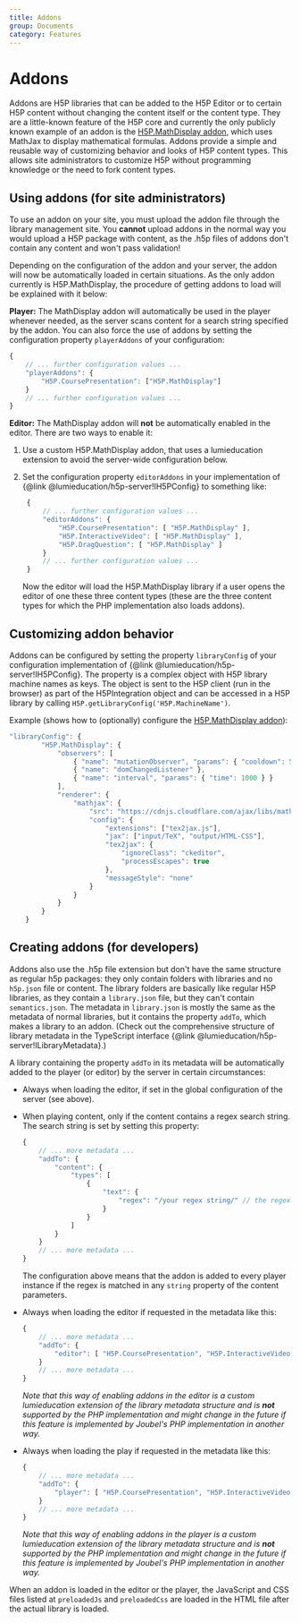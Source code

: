 ```yaml
---
title: Addons
group: Documents
category: Features
---
```

# Addons

Addons are H5P libraries that can be added to the H5P Editor or to certain H5P
content without changing the content itself or the content type. They are a
little-known feature of the H5P core and currently the only publicly known
example of an addon is the [H5P.MathDisplay
addon](https://h5p.org/mathematical-expressions), which uses MathJax to display
mathematical formulas. Addons provide a simple and reusable way of customizing
behavior and looks of H5P content types. This allows site administrators to
customize H5P without programming knowledge or the need to fork content types.

## Using addons (for site administrators)

To use an addon on your site, you must upload the addon file through the library
management site. You **cannot** upload addons in the normal way you would upload
a H5P package with content, as the .h5p files of addons don't contain any
content and won't pass validation!

Depending on the configuration of the addon and your server, the addon will now
be automatically loaded in certain situations. As the only addon currently is
H5P.MathDisplay, the procedure of getting addons to load will be explained with
it below:

**Player:** The MathDisplay addon will automatically be used in the player
whenever needed, as the server scans content for a search string specified by
the addon. You can also force the use of addons by setting the configuration
property `playerAddons` of your configuration:

```javascript
{
    // ... further configuration values ...
    "playerAddons": {
        "H5P.CoursePresentation": ["H5P.MathDisplay"]
    }
    // ... further configuration values ...
}
```

**Editor:** The MathDisplay addon will **not** be automatically enabled in the
editor. There are two ways to enable it:

1. Use a custom H5P.MathDisplay addon, that uses a lumieducation extension to
   avoid the server-wide configuration below.

2. Set the configuration property `editorAddons` in your implementation of
   {@link @lumieducation/h5p-server!IH5PConfig} to something like:

   ```javascript
    {
        // ... further configuration values ...
        "editorAddons": {
            "H5P.CoursePresentation": [ "H5P.MathDisplay" ],
            "H5P.InteractiveVideo": [ "H5P.MathDisplay" ],
            "H5P.DragQuestion": [ "H5P.MathDisplay" ]
        }
        // ... further configuration values ...
    }
   ```

   Now the editor will load the H5P.MathDisplay library if a user opens the
   editor of one these three content types (these are the three content types
   for which the PHP implementation also loads addons).

## Customizing addon behavior

Addons can be configured by setting the property `libraryConfig` of your
configuration implementation of {@link @lumieducation/h5p-server!IH5PConfig}.
The property is a complex object with H5P library machine names as keys. The
object is sent to the H5P client (run in the browser) as part of the
H5PIntegration object and can be accessed in a H5P library by calling
`H5P.getLibraryConfig('H5P.MachineName')`.

Example (shows how to (optionally) configure the [H5P.MathDisplay
addon](https://h5p.org/mathematical-expressions)):

```javascript
"libraryConfig": {
        "H5P.MathDisplay": {
            "observers": [
                { "name": "mutationObserver", "params": { "cooldown": 500 } },
                { "name": "domChangedListener" },
                { "name": "interval", "params": { "time": 1000 } }
            ],
            "renderer": {
                "mathjax": {
                    "src": "https://cdnjs.cloudflare.com/ajax/libs/mathjax/2.7.5/MathJax.js",
                    "config": {
                        "extensions": ["tex2jax.js"],
                        "jax": ["input/TeX", "output/HTML-CSS"],
                        "tex2jax": {
                            "ignoreClass": "ckeditor",
                            "processEscapes": true
                        },
                        "messageStyle": "none"
                    }
                }
            }
        }
    }
```

## Creating addons (for developers)

Addons also use the .h5p file extension but don't have the same structure as
regular h5p packages: they only contain folders with libraries and no `h5p.json`
file or content. The library folders are basically like regular H5P libraries,
as they contain a `library.json` file, but they can't contain `semantics.json`.
The metadata in `library.json` is mostly the same as the metadata of normal
libraries, but it contains the property `addTo`, which makes a library to an
addon. (Check out the comprehensive structure of library metadata in the
TypeScript interface {@link @lumieducation/h5p-server!ILibraryMetadata}.)

A library containing the property `addTo` in its metadata will be automatically
added to the player (or editor) by the server in certain circumstances:

* Always when loading the editor, if set in the global configuration of the
  server (see above).

* When playing content, only if the content contains a regex search string. The
  search string is set by setting this property:

  ```javascript
  {
      // ... more metadata ...
      "addTo": {
          "content": {
              "types": [
                  {
                      "text": {
                          "regex": "/your regex string/" // the regex string must start and end with a slash!
                      }
                  }
              ]
          }
      }
      // ... more metadata ...
  }
  ```

  The configuration above means that the addon is added to every player instance
  if the regex is matched in any `string` property of the content parameters.

* Always when loading the editor if requested in the metadata like this:

  ```javascript
  {
      // ... more metadata ...
      "addTo": {
          "editor": [ "H5P.CoursePresentation", "H5P.InteractiveVideo" ]
      }
      // ... more metadata ...
  }
  ```

  _Note that this way of enabling addons in the editor is a custom lumieducation
  extension of the library metadata structure and is **not** supported by the
  PHP implementation and might change in the future if this feature is
  implemented by Joubel's PHP implementation in another way._

* Always when loading the play if requested in the metadata like this:

  ```javascript
  {
      // ... more metadata ...
      "addTo": {
          "player": [ "H5P.CoursePresentation", "H5P.InteractiveVideo" ]
      }
      // ... more metadata ...
  }
  ```

  _Note that this way of enabling addons in the player is a custom lumieducation
  extension of the library metadata structure and is **not** supported by the
  PHP implementation and might change in the future if this feature is
  implemented by Joubel's PHP implementation in another way._

When an addon is loaded in the editor or the player, the JavaScript and CSS
files listed at `preloadedJs` and `preloadedCss` are loaded in the HTML file
after the actual library is loaded.
